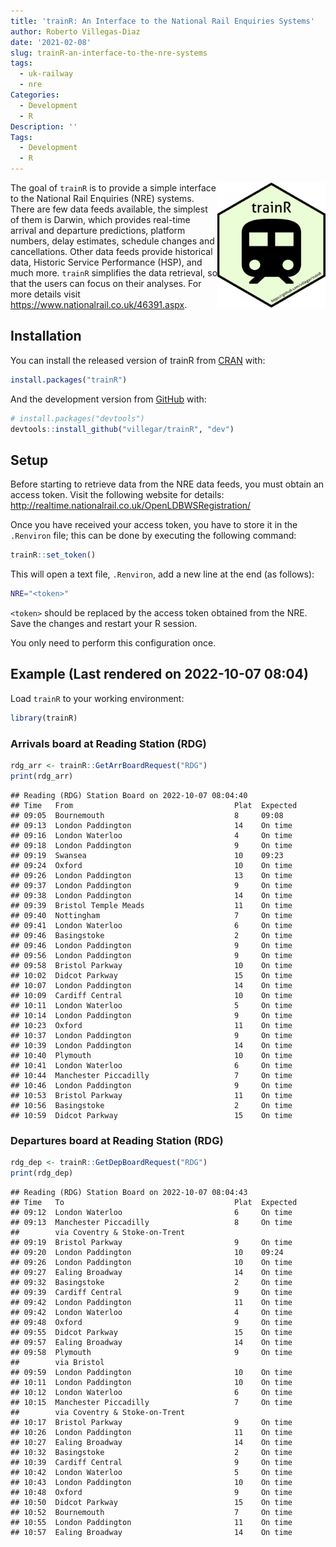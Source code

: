 ```yaml
---
title: 'trainR: An Interface to the National Rail Enquiries Systems'
author: Roberto Villegas-Diaz
date: '2021-02-08'
slug: trainR-an-interface-to-the-nre-systems
tags:
  - uk-railway
  - nre
Categories:
  - Development
  - R
Description: ''
Tags:
  - Development
  - R
---
```


<img src="https://raw.githubusercontent.com/villegar/trainR/main/inst/images/logo.png" alt="logo" align="right" height=200px/>

The goal of `trainR` is to provide a simple interface to the 
National Rail Enquiries (NRE) systems. There are few data feeds 
available, the simplest of them is Darwin, which provides real-time 
arrival and departure predictions, platform numbers, delay estimates, 
schedule changes and cancellations. Other data feeds provide historical 
data, Historic Service Performance (HSP), and much more. `trainR` 
simplifies the data retrieval, so that the users can focus on their 
analyses. For more details visit 
https://www.nationalrail.co.uk/46391.aspx.

## Installation

You can install the released version of trainR from [CRAN](https://CRAN.R-project.org) with:

``` r
install.packages("trainR")
```

And the development version from [GitHub](https://github.com/) with:

``` r
# install.packages("devtools")
devtools::install_github("villegar/trainR", "dev")
```

## Setup
Before starting to retrieve data from the NRE data feeds, you must obtain an access token. 
Visit the following website for details: http://realtime.nationalrail.co.uk/OpenLDBWSRegistration/

Once you have received your access token, you have to store it in the `.Renviron` file; this can be 
done by executing the following command:


```r
trainR::set_token()
```

This will open a text file, `.Renviron`, add a new line at the end (as follows):

```bash
NRE="<token>"
```

`<token>` should be replaced by the access token obtained from the NRE. Save the changes and restart 
your R session.

You only need to perform this configuration once.

## Example (Last rendered on 2022-10-07 08:04)

Load `trainR` to your working environment:

```r
library(trainR)
```

### Arrivals board at Reading Station (RDG)


```r
rdg_arr <- trainR::GetArrBoardRequest("RDG")
print(rdg_arr)
```

```
## Reading (RDG) Station Board on 2022-10-07 08:04:40
## Time   From                                    Plat  Expected
## 09:05  Bournemouth                             8     09:08
## 09:13  London Paddington                       14    On time
## 09:16  London Waterloo                         4     On time
## 09:18  London Paddington                       9     On time
## 09:19  Swansea                                 10    09:23
## 09:24  Oxford                                  10    On time
## 09:26  London Paddington                       13    On time
## 09:37  London Paddington                       9     On time
## 09:38  London Paddington                       14    On time
## 09:39  Bristol Temple Meads                    11    On time
## 09:40  Nottingham                              7     On time
## 09:41  London Waterloo                         6     On time
## 09:46  Basingstoke                             2     On time
## 09:46  London Paddington                       9     On time
## 09:56  London Paddington                       9     On time
## 09:58  Bristol Parkway                         10    On time
## 10:02  Didcot Parkway                          15    On time
## 10:07  London Paddington                       14    On time
## 10:09  Cardiff Central                         10    On time
## 10:11  London Waterloo                         5     On time
## 10:14  London Paddington                       9     On time
## 10:23  Oxford                                  11    On time
## 10:37  London Paddington                       9     On time
## 10:39  London Paddington                       14    On time
## 10:40  Plymouth                                10    On time
## 10:41  London Waterloo                         6     On time
## 10:44  Manchester Piccadilly                   7     On time
## 10:46  London Paddington                       9     On time
## 10:53  Bristol Parkway                         11    On time
## 10:56  Basingstoke                             2     On time
## 10:59  Didcot Parkway                          15    On time
```

### Departures board at Reading Station (RDG)


```r
rdg_dep <- trainR::GetDepBoardRequest("RDG")
print(rdg_dep)
```

```
## Reading (RDG) Station Board on 2022-10-07 08:04:43
## Time   To                                      Plat  Expected
## 09:12  London Waterloo                         6     On time
## 09:13  Manchester Piccadilly                   8     On time
##        via Coventry & Stoke-on-Trent           
## 09:19  Bristol Parkway                         9     On time
## 09:20  London Paddington                       10    09:24
## 09:26  London Paddington                       10    On time
## 09:27  Ealing Broadway                         14    On time
## 09:32  Basingstoke                             2     On time
## 09:39  Cardiff Central                         9     On time
## 09:42  London Paddington                       11    On time
## 09:42  London Waterloo                         4     On time
## 09:48  Oxford                                  9     On time
## 09:55  Didcot Parkway                          15    On time
## 09:57  Ealing Broadway                         14    On time
## 09:58  Plymouth                                9     On time
##        via Bristol                             
## 09:59  London Paddington                       10    On time
## 10:11  London Paddington                       10    On time
## 10:12  London Waterloo                         6     On time
## 10:15  Manchester Piccadilly                   7     On time
##        via Coventry & Stoke-on-Trent           
## 10:17  Bristol Parkway                         9     On time
## 10:26  London Paddington                       11    On time
## 10:27  Ealing Broadway                         14    On time
## 10:32  Basingstoke                             2     On time
## 10:39  Cardiff Central                         9     On time
## 10:42  London Waterloo                         5     On time
## 10:43  London Paddington                       10    On time
## 10:48  Oxford                                  9     On time
## 10:50  Didcot Parkway                          15    On time
## 10:52  Bournemouth                             7     On time
## 10:55  London Paddington                       11    On time
## 10:57  Ealing Broadway                         14    On time
```
